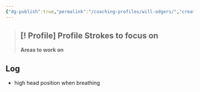 ```yaml
---
{"dg-publish":true,"permalink":"/coaching-profiles/will-odgers/","created":"2025-05-15T11:37:15.870+10:00","updated":"2025-05-15T11:41:13.712+10:00"}
---
```


> [! Profile] Profile
> **Strokes to focus on**
> 	- 
> **Areas to work on**

## Log

- high head position when breathing